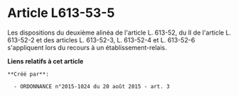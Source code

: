 # Article L613-53-5

Les dispositions du deuxième alinéa de l'article L. 613-52, du II de l'article L. 613-52-2 et des articles L. 613-52-3, L.
613-52-4 et L. 613-52-6 s'appliquent lors du recours à un établissement-relais.

**Liens relatifs à cet article**

	**Créé par**:

	  - ORDONNANCE n°2015-1024 du 20 août 2015 - art. 3
